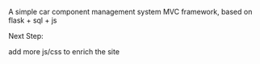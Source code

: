 A simple car component management system MVC framework, based on flask + sql + js

Next Step:

add more js/css to enrich the site

